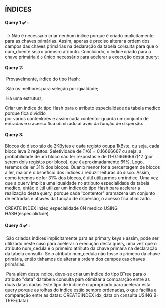 ## ÍNDICES

#### Query 1 :heavy_check_mark: : 

​	-> Não é necessário criar nenhum índice porque é criado implicitamente para as chaves primárias. 
Assim, apenas é preciso alterar a ordem dos campos das chaves primárias na declaração da tabela consulta para que o num_doente seja o primeiro atributo. Concluindo, o índice criado para a chave primária é o único necessário para acelerar a execução desta query;

#### Query 2:

​	Provavelmente, índice do tipo Hash:

​	São os melhores para seleção por igualdade;

​	Há uma estrutura;
 
 Criar um índice do tipo Hash para o atributo especialidade da tabela medico porque fica dividido            
 por vários contentores e assim cada contentor guarda um conjunto de entradas e o acesso fica otimizado 
 através da função de dispersão.

#### Query 3:
Blocos do disco são de 2KBytes e cada registo ocupa 1kByte, ou seja, cada bloco leva 2 registos. Seletividade de (1/6) = 0.16666667 ou seja, a probabilidade de um bloco não ter respostas é de (1-0.16666667)^2 (por serem dois registos por bloco), que é aproximadamente 69%. Logo, teremos de ler 31% dos blocos. Quanto menor for a percentagem de blocos a ler, maior é o benefício dos índices a reduzir leituras do disco. Assim, como teremos de ler 31% dos blocos, é útil utilizarmos um índice. Uma vez que a query implica uma igualdade no atributo especialidade da tabela medico, então é útil utilizar um índice do tipo Hash para acelerar a realização desta query, porque cada "contentor" aramazena um conjunto de entradas e através da função de dispersão, o acesso fica otimizado.

CREATE INDEX index_especialidade ON medico USING HASH(especialidade)
 

#### Query 4 :heavy_check_mark: :
​	São criados índices implicitamente para as primary keys e assim, pode ser utilizado neste caso para acelerar a execução desta query, uma vez que o atributo num_cedula é o primeiro atributo da chave primária na declaração da tabela consulta. Se o atributo num_cedula não fosse o primeiro da chave primária, então tinhamos de alterar a ordem dos campos das chaves primárias.

​	Para além deste índice, deve-se criar um índice do tipo BTree para o atributo "data" da tabela consulta para otimizar a comparação entre as duas datas dadas. Este tipo de índice é o apropriado para acelerar esta query porque as folhas do índice estão sempre ordenadas, o que facilita a comparação entre as datas:
	CREATE INDEX idx_data on consulta USING B-TREE(data)

	

